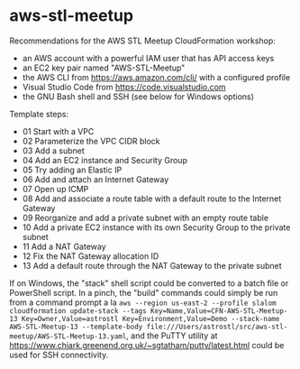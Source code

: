 # aws-stl-meetup

Recommendations for the AWS STL Meetup CloudFormation workshop:
- an AWS account with a powerful IAM user that has API access keys
- an EC2 key pair named "AWS-STL-Meetup"
- the AWS CLI from https://aws.amazon.com/cli/ with a configured profile
- Visual Studio Code from https://code.visualstudio.com
- the GNU Bash shell and SSH (see below for Windows options)

Template steps:
- 01 Start with a VPC
- 02 Parameterize the VPC CIDR block
- 03 Add a subnet
- 04 Add an EC2 instance and Security Group
- 05 Try adding an Elastic IP
- 06 Add and attach an Internet Gateway
- 07 Open up ICMP
- 08 Add and associate a route table with a default route to the Internet Gateway
- 09 Reorganize and add a private subnet with an empty route table
- 10 Add a private EC2 instance with its own Security Group to the private subnet
- 11 Add a NAT Gateway
- 12 Fix the NAT Gateway allocation ID
- 13 Add a default route through the NAT Gateway to the private subnet

If on Windows, the "stack" shell script could be converted to a batch file or PowerShell script. In a pinch, the "build" commands could simply be run from a command prompt a la `aws --region us-east-2 --profile slalom cloudformation update-stack --tags Key=Name,Value=CFN-AWS-STL-Meetup-13 Key=Owner,Value=astrostl Key=Environment,Value=Demo --stack-name AWS-STL-Meetup-13 --template-body file:///Users/astrostl/src/aws-stl-meetup/AWS-STL-Meetup-13.yaml`, and the PuTTY utility at https://www.chiark.greenend.org.uk/~sgtatham/putty/latest.html could be used for SSH connectivity.
